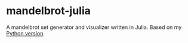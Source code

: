 # mandelbrot-julia
A mandelbrot set generator and visualizer written in Julia. Based on my [Python version](https://github.com/tobiasbrodd/mandelbrot-python).
